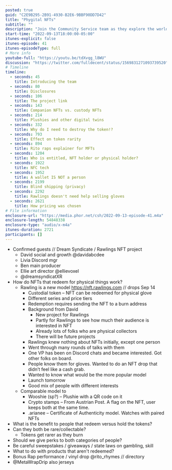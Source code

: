 ```yaml
---
posted: true
guid: "C2E9B295-2B91-4930-B2E6-9BBF90DD7D42"
title: "Phygital NFTs"
subtitle: ""
description: "Join the Community Service team as they explore the world of phygital NFTs. Learn about how NFTs that redeem for physical things work and discover the exciting new Rawlings NFT project launching tomorrow. #NFTs #Phygital"
start-time: "2022-09-13T18:00:00-05:00"
itunes-explicit: false
itunes-episode: 41
itunes-episodeType: full
# More info
youtube-full: "https://youtu.be/tdXvqg_l8WU"
discussion: "https://twitter.com/fulldecent/status/1569831271093739520"
# Timeline
timeline:
  - seconds: 45
    title: Introducing the team
  - seconds: 80
    title: Disclosures
  - seconds: 106
    title: The project link
  - seconds: 143
    title: Companion NFTs vs. custody NFTs
  - seconds: 214
    title: Plushies and other digital twins
  - seconds: 332
    title: Why do I need to destroy the token!?
  - seconds: 793
    title: Effect on token rarity
  - seconds: 894
    title: Rito raps explainer for MFTs
  - seconds: 1204
    title: Who is entitled, NFT holder or physical holder?
  - seconds: 1922
    title: NFC tech
  - seconds: 1952
    title: A wallet IS NOT a person
  - seconds: 2199
    title: Blind shipping (privacy)
  - seconds: 2292
    title: Rawlings doesn't need help selling gloves
  - seconds: 2621
    title: How pricing was chosen
# File information
enclosure-url: "https://media.phor.net/csh/2022-09-13-episode-41.m4a"
enclosure-length: 54848338
enclosure-type: "audio/x-m4a"
itunes-duration: 2721
participants: []
---
```

<!--end of quick notes-->

- Confirmed guests // Dream Syndicate / Rawlings NFT project
  - David social and growth @davidabcdee
  - Livia Discord mgr
  - Ben main producer
  - Ellie art director @ellievoxel
  - @dreamsyndicatXR
- How do NFTs that redeem for physical things work?
  - Rawling is a new model https://nft.rawlings.com // drops Sep 14
    - Custodial token – NFT can be redeemed for physical glove
    - Different series and price tiers
    - Redemption requires sending the NFT to a burn address
    - Background from David
      - New project for Rawlings
      - Partly for Rawlings to see how much their audience is interested in NFT
      - Already lots of folks who are physical collectors
      - There will be future projects
    - Rawlings knew nothing about NFTs initially, except one person
    - Went through many rounds of talks with them
    - One VP has been on Discord chats and became interested. Got other folks on board.
    - People know them for gloves. Wanted to do an NFT drop that didn’t feel like a cash grab.
    - Wanted to know what would be the more popular model
    - Launch tomorrow
    - Good mix of people with different interests
  - Comparable model to 
    - Wooshie (sp?) – Plushie with a QR code on it
    - Crypto stamps – From Austrian Post. A flag on the NFT, user keeps both at the same time.
    - .arianee – Certificate of Authenticity model. Watches with paired NFTs
- What is the benefit to people that redeem versus hold the tokens?
- Can they both be rare/collectable?
  - Tokens get rarer as they burn
- Should we give perks to both categories of people?
- Be careful sweepstakes / giveaways / state laws on gambling, skill
- What to do with products that aren't redeemed?
- Bonus Rap performance / vinyl drop @rito_rhymes // directory
- @MetaWrapDrip also jerseys